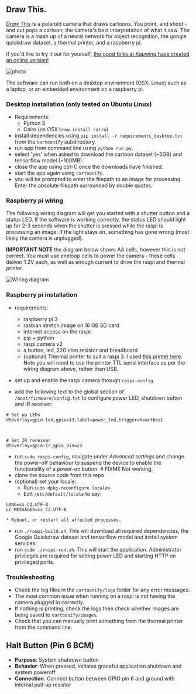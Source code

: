## Draw This.

[_Draw This_](http://danmacnish.com/2018/07/01/draw-this/) is a polaroid camera that draws cartoons.
You point, and shoot - and out pops a cartoon; the camera's best interpretation of what it saw.
The camera is a mash up of a neural network for object recognition, the google quickdraw dataset, a thermal printer, and a raspberry pi.

If you'd like to try it out for yourself, [the good folks at Kapwing have created an online version!](https://www.kapwing.com/cartoonify) 

![photo](../master/photos/raspi-camera-cartoons.jpg)

The software can run both on a desktop environment (OSX, Linux) such as a laptop, or an embedded environment on a raspberry pi. 

### Desktop installation (only tested on Ubuntu Linux)

- Requirements:
    * Python 3
    * Cairo (on OSX `brew install cairo`)
- install dependencies using `pip install -r requirements_desktop.txt` from the `cartoonify` subdirectory.
- run app from command line using `python run.py`.
- select 'yes' when asked to download the cartoon dataset (~5GB) and tensorflow model (~100MB).
- close the app using ctrl-C once the downloads have finished.
- start the app again using `cartoonify`.
- you will be prompted to enter the filepath to an image for processing. Enter the absolute filepath surrounded by double quotes.

### Raspberry pi wiring

The following wiring diagram will get you started with a shutter button and a status LED.
If the software is working correctly, the status LED should light up for 2-3 seconds when the shutter is pressed
while the raspi is processing an image. If the light stays on, something has gone wrong (most likely the camera is unplugged).

__IMPORTANT NOTE__ the diagram below shows AA cells, however this is not correct. You must use eneloop cells to power the camera - these cells
deliver 1.2V each, as well as enough current to drive the raspi and thermal printer.

![Wiring diagram](../master/schematics/cartoon_camera_schematic_bb.png)

### Raspberry pi installation

- requirements:
    * raspberry pi 3
    * rasbian stretch image on 16 GB SD card
    * internet access on the raspi
    * pip + python
    * raspi camera v2
    * a button, led, 220 ohm resistor and breadboard
    * (optional) Thermal printer to suit a raspi 3. I used [this printer here](https://www.adafruit.com/product/2751).
    Note you will need to use the printer TTL serial interface as per the wiring diagram above, rather than USB.

- set up and enable the raspi camera through `raspi-config`
- add the following text to the global section of `/boot/firmware/config.txt` to configure power LED, shutdown button and IR receiver:
```
# Set up LEDs
dtoverlay=gpio-led,gpio=13,label=power_led,trigger=heartbeat



# Set IR receiver
dtoverlay=gpio-ir,gpio_pin=23
```
- run `sudo raspi-config`, navigate under *Advanced settings* and change the power-off behaviour to suspend the device to enable the functionality of a power-on button. # FIXME Not working.
- clone the source code from this repo
- (optional) set your locale:
    * Run `sudo dpkg-reconfigure locales`
    * Edit `/etc/default/locale` to say:
```
LANG=cs_CZ.UTF-8
LC_MESSAGES=cs_CZ.UTF-8
```
    * Reboot, or restart all affected processes.
- run `./raspi-build.sh`. This will download all required dependencies, the Google Quickdraw dataset and tensorflow model and install system services.
- run `sudo ./raspi-run.sh`. This will start the application. Administrator privileges are required for setting power LED and starting HTTP on privileged ports.


### Troubleshooting

- Check the log files in the `cartoonify/logs` folder for any error messages.
- The most common issue when running on a raspi is not having the camera plugged in correctly.
- If nothing is printing, check the logs then check whether images are being saved to `cartoonify/images`.
- Check that you can manually print something from the thermal printer from the command line.

## Halt Button (Pin 6 BCM)
- **Purpose**: System shutdown button
- **Behavior**: When pressed, initiates graceful application shutdown and system poweroff
- **Connection**: Connect button between GPIO pin 6 and ground with internal pull-up resistor

